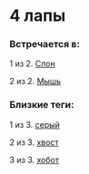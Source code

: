 # 4 лапы

### Встречается в:

1 из 2. [Слон](../Животные/2020-07-06_elephant.md)

2 из 2. [Мышь](../Животные/2020-07-06_mouse.md)


### Близкие теги:

1 из 3. [серый](../__tags/seryy.md)

2 из 3. [хвост](../__tags/hvost.md)

3 из 3. [хобот](../__tags/hobot.md)

